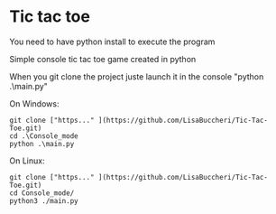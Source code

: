 # Tic tac toe

You need to have python install to execute the program 

Simple console tic tac toe game created in python

When you git clone the project juste launch it in the console "python .\main.py"

On Windows:
```
git clone ["https..." ](https://github.com/LisaBuccheri/Tic-Tac-Toe.git)
cd .\Console_mode
python .\main.py
```

On Linux:
```
git clone ["https..." ](https://github.com/LisaBuccheri/Tic-Tac-Toe.git)
cd Console_mode/
python3 ./main.py
```
